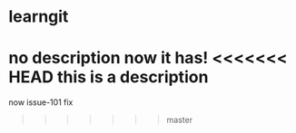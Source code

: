 # learngit
no description
now it has!
<<<<<<< HEAD
this is a description
=======
now issue-101 fix
>>>>>>> master
